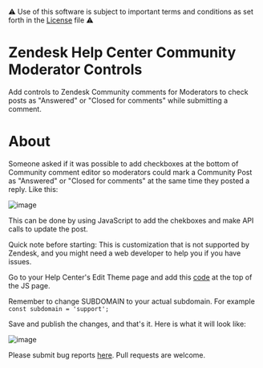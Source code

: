 ⚠️ Use of this software is subject to important terms and conditions as set forth in the [License](https://github.com/aculligan/Zendesk_Help_Center_Community_Moderator_Controls/blob/master/License) file ⚠️

# Zendesk Help Center Community Moderator Controls

Add controls to Zendesk Community comments for Moderators to check posts as "Answered" or "Closed for comments" while submitting a comment.

# About

Someone asked if it was possible to add checkboxes at the bottom of Community comment editor so moderators could mark a Community Post as "Answered" or "Closed for comments" at the same time they posted a reply. Like this:

![image](https://support.zendesk.com/hc/user_images/qfOi7IsThje9k325lBgrMg.png)

This can be done by using JavaScript to add the chekboxes and make API calls to update the post.

Quick note before starting: This is customization that is not supported by Zendesk, and you might need a web developer to help you if you have issues.

Go to your Help Center's Edit Theme page and add this [code](/script.js) at the top of the JS page.

Remember to change SUBDOMAIN to your actual subdomain. For example ```const subdomain = 'support';```

Save and publish the changes, and that's it. Here is what it will look like:

![image](https://support.zendesk.com/hc/user_images/9jZXkE-bmpUvggJaDLlhgg.gif)

Please submit bug reports [here](https://github.com/aculligan/Zendesk_Help_Center_Community_Moderator_Controls/issues). Pull requests are welcome.
